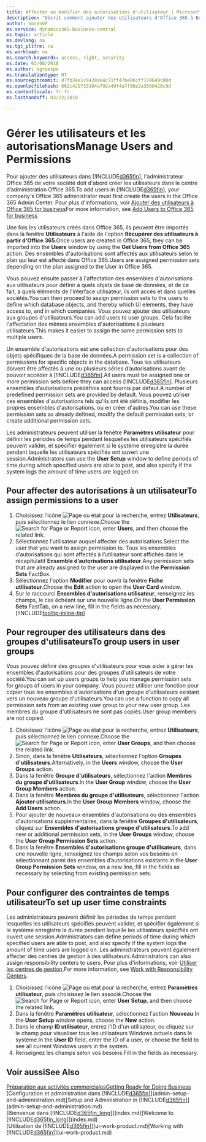 ```yaml
---
title: Affecter ou modifier des autorisations d'utilisateur | Microsoft Docs
description: "Décrit comment ajouter des utilisateurs d'Office 365 à Business Central, puis affecte des autorisations, des droits d'accès, et des paramètres de sécurité."
author: SorenGP
ms.service: dynamics365-business-central
ms.topic: article
ms.devlang: na
ms.tgt_pltfrm: na
ms.workload: na
ms.search.keywords: access, right, security
ms.date: 03/08/2018
ms.author: sgroespe
ms.translationtype: HT
ms.sourcegitcommit: d7fb34e1c9428a64c71ff47be8bcff174649c00d
ms.openlocfilehash: 602c429733104a792a49f4a7f38e2a3090420c9d
ms.contentlocale: fr-fr
ms.lasthandoff: 03/22/2018

---
```

# <a name="manage-users-and-permissions"></a><span data-ttu-id="4f92d-103">Gérer les utilisateurs et les autorisations</span><span class="sxs-lookup"><span data-stu-id="4f92d-103">Manage Users and Permissions</span></span>
<span data-ttu-id="4f92d-104">Pour ajouter des utilisateurs dans [!INCLUDE[d365fin](includes/d365fin_md.md)], l'administrateur Office 365 de votre société doit d'abord créer les utilisateurs dans le centre d’administration Office 365.</span><span class="sxs-lookup"><span data-stu-id="4f92d-104">To add users in [!INCLUDE[d365fin](includes/d365fin_md.md)], your company's Office 365 administrator must first create the users in the Office 365 Admin Center.</span></span> <span data-ttu-id="4f92d-105">Pour plus d'informations, voir [Ajouter des utilisateurs à Office 365 for business](https://support.office.com/en-us/article/Add-users-to-Office-365-for-business-435ccec3-09dd-4587-9ebd-2f3cad6bc2bc)</span><span class="sxs-lookup"><span data-stu-id="4f92d-105">For more information, see [Add Users to Office 365 for business](https://support.office.com/en-us/article/Add-users-to-Office-365-for-business-435ccec3-09dd-4587-9ebd-2f3cad6bc2bc)</span></span>

<span data-ttu-id="4f92d-106">Une fois les utilisateurs créés dans Office 365, ils peuvent être importés dans la fenêtre **Utilisateurs** à l'aide de l'option **Récupérer des utilisateurs à partir d'Office 365**.</span><span class="sxs-lookup"><span data-stu-id="4f92d-106">Once users are created in Office 365, they can be imported into the **Users** window by using the **Get Users from Office 365** action.</span></span> <span data-ttu-id="4f92d-107">Des ensembles d'autorisations sont affectés aux utilisateurs selon le plan qui leur est affecté dans Office 365.</span><span class="sxs-lookup"><span data-stu-id="4f92d-107">Users are assigned permission sets depending on the plan assigned to the User in Office 365.</span></span>

<span data-ttu-id="4f92d-108">Vous pouvez ensuite passer à l'affectation des ensembles d'autorisations aux utilisateurs pour définir à quels objets de base de données, et de ce fait, à quels éléments de l'interface utilisateur, ils ont accès et dans quelles sociétés.</span><span class="sxs-lookup"><span data-stu-id="4f92d-108">You can then proceed to assign permission sets to the users to define which database objects, and thereby which UI elements, they have access to, and in which companies.</span></span> <span data-ttu-id="4f92d-109">Vous pouvez ajouter des utilisateurs aux groupes d'utilisateurs.</span><span class="sxs-lookup"><span data-stu-id="4f92d-109">You can add users to user groups.</span></span> <span data-ttu-id="4f92d-110">Cela facilite l'affectation des mêmes ensembles d'autorisations à plusieurs utilisateurs.</span><span class="sxs-lookup"><span data-stu-id="4f92d-110">This makes it easier to assign the same permission sets to multiple users.</span></span>

<span data-ttu-id="4f92d-111">Un ensemble d'autorisations est une collection d'autorisations pour des objets spécifiques de la base de données.</span><span class="sxs-lookup"><span data-stu-id="4f92d-111">A permission set is a collection of permissions for specific objects in the database.</span></span> <span data-ttu-id="4f92d-112">Tous les utilisateurs doivent être affectés à une ou plusieurs séries d’autorisations avant de pouvoir accéder à [!INCLUDE[d365fin](includes/d365fin_md.md)].</span><span class="sxs-lookup"><span data-stu-id="4f92d-112">All users must be assigned one or more permission sets before they can access [!INCLUDE[d365fin](includes/d365fin_md.md)].</span></span> <span data-ttu-id="4f92d-113">Plusieurs ensembles d’autorisations prédéfinis sont fournis par défaut.</span><span class="sxs-lookup"><span data-stu-id="4f92d-113">A number of predefined permission sets are provided by default.</span></span> <span data-ttu-id="4f92d-114">Vous pouvez utiliser ces ensembles d'autorisations tels qu'ils ont été définis, modifier les propres ensembles d'autorisations, ou en créer d'autres.</span><span class="sxs-lookup"><span data-stu-id="4f92d-114">You can use these permission sets as already defined, modify the default permission sets, or create additional permission sets.</span></span>

<span data-ttu-id="4f92d-115">Les administrateurs peuvent utiliser la fenêtre **Paramètres utilisateur** pour définir les périodes de temps pendant lesquelles les utilisateurs spécifiés peuvent valider, et spécifier également si le système enregistre la durée pendant laquelle les utilisateurs spécifiés ont ouvert une session.</span><span class="sxs-lookup"><span data-stu-id="4f92d-115">Administrators can use the **User Setup** window to define periods of time during which specified users are able to post, and also specify if the system logs the amount of time users are logged on.</span></span>

## <a name="to-assign-permissions-to-a-user"></a><span data-ttu-id="4f92d-116">Pour affecter des autorisations à un utilisateur</span><span class="sxs-lookup"><span data-stu-id="4f92d-116">To assign permissions to a user</span></span>
1. <span data-ttu-id="4f92d-117">Choisissez l'icône ![Page ou état pour la recherche](media/ui-search/search_small.png "Page ou état pour la recherche"), entrez **Utilisateurs**, puis sélectionnez le lien connexe.</span><span class="sxs-lookup"><span data-stu-id="4f92d-117">Choose the ![Search for Page or Report](media/ui-search/search_small.png "Search for Page or Report icon") icon, enter **Users**, and then choose the related link.</span></span>
2. <span data-ttu-id="4f92d-118">Sélectionnez l'utilisateur auquel affecter des autorisations.</span><span class="sxs-lookup"><span data-stu-id="4f92d-118">Select the user that you want to assign permission to.</span></span>
<span data-ttu-id="4f92d-119">Tous les ensembles d’autorisations qui sont affectés à l’utilisateur sont affichés dans le récapitulatif **Ensemble d’autorisations utilisateur**.</span><span class="sxs-lookup"><span data-stu-id="4f92d-119">Any permission sets that are already assigned to the user are displayed in the **Permission Sets** FactBox.</span></span>
3. <span data-ttu-id="4f92d-120">Sélectionnez l'option **Modifier** pour ouvrir la fenêtre **Fiche utilisateur**.</span><span class="sxs-lookup"><span data-stu-id="4f92d-120">Choose the **Edit** action to open the **User Card** window.</span></span>
4. <span data-ttu-id="4f92d-121">Sur le raccourci **Ensembles d'autorisations utilisateur**, renseignez les champs, le cas échéant sur une nouvelle ligne.</span><span class="sxs-lookup"><span data-stu-id="4f92d-121">On the **User Permission Sets** FastTab, on a new line, fill in the fields as necessary.</span></span> [!INCLUDE[tooltip-inline-tip](includes/tooltip-inline-tip_md.md)]

## <a name="to-group-users-in-user-groups"></a><span data-ttu-id="4f92d-122">Pour regrouper des utilisateurs dans des groupes d'utilisateurs</span><span class="sxs-lookup"><span data-stu-id="4f92d-122">To group users in user groups</span></span>
<span data-ttu-id="4f92d-123">Vous pouvez définir des groupes d'utilisateurs pour vous aider à gérer les ensembles d'autorisations pour des groupes d'utilisateurs de votre société.</span><span class="sxs-lookup"><span data-stu-id="4f92d-123">You can set up users groups to help you manage permission sets for groups of users in your company.</span></span> <span data-ttu-id="4f92d-124">Vous pouvez utiliser une fonction pour copier tous les ensembles d'autorisations d'un groupe d'utilisateurs existant vers un nouveau groupe d'utilisateurs.</span><span class="sxs-lookup"><span data-stu-id="4f92d-124">You can use a function to copy all permission sets from an existing user group to your new user group.</span></span> <span data-ttu-id="4f92d-125">Les membres du groupe d'utilisateurs ne sont pas copiés.</span><span class="sxs-lookup"><span data-stu-id="4f92d-125">User group members are not copied.</span></span>

1. <span data-ttu-id="4f92d-126">Choisissez l'icône ![Page ou état pour la recherche](media/ui-search/search_small.png "Page ou état pour la recherche"), entrez **Utilisateurs**, puis sélectionnez le lien connexe.</span><span class="sxs-lookup"><span data-stu-id="4f92d-126">Choose the ![Search for Page or Report](media/ui-search/search_small.png "Search for Page or Report icon") icon, enter **User Groups**, and then choose the related link.</span></span>
2. <span data-ttu-id="4f92d-127">Sinon, dans la fenêtre **Utilisateurs**, sélectionnez l'option **Groupes d'utilisateurs**.</span><span class="sxs-lookup"><span data-stu-id="4f92d-127">Alternatively, in the **Users** window, choose the **User Groups** action.</span></span>
3. <span data-ttu-id="4f92d-128">Dans la fenêtre **Groupe d'utilisateurs**, sélectionnez l'action **Membres du groupe d'utilisateurs**.</span><span class="sxs-lookup"><span data-stu-id="4f92d-128">In the **User Group** window, choose the **User Group Members** action.</span></span>
6. <span data-ttu-id="4f92d-129">Dans la fenêtre **Membres du groupe d'utilisateurs**, sélectionnez l'action **Ajouter utilisateurs**.</span><span class="sxs-lookup"><span data-stu-id="4f92d-129">In the **User Group Members** window, choose the **Add Users** action.</span></span>
7. <span data-ttu-id="4f92d-130">Pour ajouter de nouveaux ensembles d'autorisations ou des ensembles d'autorisations supplémentaires, dans la fenêtre **Groupes d'utilisateurs**, cliquez sur **Ensembles d'autorisations groupe d'utilisateurs**.</span><span class="sxs-lookup"><span data-stu-id="4f92d-130">To add new or additional permission sets, in the **User Groups** window, choose the **User Group Permission Sets** action.</span></span>
8. <span data-ttu-id="4f92d-131">Dans la fenêtre **Ensembles d'autorisations groupe d'utilisateurs**, dans une nouvelle ligne, renseignez les champs selon vos besoins en sélectionnant parmi des ensembles d’autorisations existants.</span><span class="sxs-lookup"><span data-stu-id="4f92d-131">In the **User Group Permission Sets** window, on a new line, fill in the fields as necessary by selecting from existing permission sets.</span></span>

## <a name="to-set-up-user-time-constraints"></a><span data-ttu-id="4f92d-132">Pour configurer des contraintes de temps utilisateur</span><span class="sxs-lookup"><span data-stu-id="4f92d-132">To set up user time constraints</span></span>
<span data-ttu-id="4f92d-133">Les administrateurs peuvent définir les périodes de temps pendant lesquelles les utilisateurs spécifiés peuvent valider, et spécifier également si le système enregistre la durée pendant laquelle les utilisateurs spécifiés ont ouvert une session.</span><span class="sxs-lookup"><span data-stu-id="4f92d-133">Administrators can define periods of time during which specified users are able to post, and also specify if the system logs the amount of time users are logged on.</span></span> <span data-ttu-id="4f92d-134">Les administrateurs peuvent également affecter des centres de gestion à des utilisateurs.</span><span class="sxs-lookup"><span data-stu-id="4f92d-134">Administrators can also assign responsibility centers to users.</span></span> <span data-ttu-id="4f92d-135">Pour plus d'informations, voir [Utiliser les centres de gestion](inventory-responsibility-centers.md).</span><span class="sxs-lookup"><span data-stu-id="4f92d-135">For more information, see [Work with Responsibility Centers](inventory-responsibility-centers.md).</span></span>

1. <span data-ttu-id="4f92d-136">Choisissez l'icône ![Page ou état pour la recherche](media/ui-search/search_small.png "Page ou état pour la recherche"), entrez **Paramètres utilisateur**, puis choisissez le lien associé.</span><span class="sxs-lookup"><span data-stu-id="4f92d-136">Choose the ![Search for Page or Report](media/ui-search/search_small.png "Search for Page or Report icon") icon, enter **User Setup**, and then choose the related link.</span></span>
2. <span data-ttu-id="4f92d-137">Dans la fenêtre **Paramètres utilisateur**, sélectionnez l'action **Nouveau**.</span><span class="sxs-lookup"><span data-stu-id="4f92d-137">In the **User Setup** window opens, choose the **New** action.</span></span>
3. <span data-ttu-id="4f92d-138">Dans le champ **ID utilisateur**, entrez l'ID d'un utilisateur, ou cliquez sur le champ pour visualiser tous les utilisateurs Windows actuels dans le système.</span><span class="sxs-lookup"><span data-stu-id="4f92d-138">In the **User ID** field, enter the ID of a user, or choose the field to see all current Windows users in the system.</span></span>
4. <span data-ttu-id="4f92d-139">Renseignez les champs selon vos besoins.</span><span class="sxs-lookup"><span data-stu-id="4f92d-139">Fill in the fields as necessary.</span></span>

## <a name="see-also"></a><span data-ttu-id="4f92d-140">Voir aussi</span><span class="sxs-lookup"><span data-stu-id="4f92d-140">See Also</span></span>
[<span data-ttu-id="4f92d-141">Préparation aux activités commerciales</span><span class="sxs-lookup"><span data-stu-id="4f92d-141">Getting Ready for Doing Business</span></span>](ui-get-ready-business.md)  
<span data-ttu-id="4f92d-142">[Configuration et administration dans [!INCLUDE[d365fin](includes/d365fin_md.md)]](admin-setup-and-administration.md)</span><span class="sxs-lookup"><span data-stu-id="4f92d-142">[Setup and Administration in [!INCLUDE[d365fin](includes/d365fin_md.md)]](admin-setup-and-administration.md)</span></span>  
<span data-ttu-id="4f92d-143">[Bienvenue dans [!INCLUDE[d365fin_long](includes/d365fin_long_md.md)]](index.md)</span><span class="sxs-lookup"><span data-stu-id="4f92d-143">[Welcome to [!INCLUDE[d365fin_long](includes/d365fin_long_md.md)]](index.md)</span></span>  
<span data-ttu-id="4f92d-144">[Utilisation de [!INCLUDE[d365fin](includes/d365fin_md.md)]](ui-work-product.md)</span><span class="sxs-lookup"><span data-stu-id="4f92d-144">[Working with [!INCLUDE[d365fin](includes/d365fin_md.md)]](ui-work-product.md)</span></span>  

